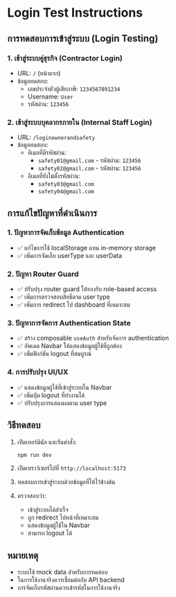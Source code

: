 # Login Test Instructions

## การทดสอบการเข้าสู่ระบบ (Login Testing)

### 1. เข้าสู่ระบบคู่ธุรกิจ (Contractor Login)
- URL: `/` (หน้าแรก)
- ข้อมูลทดสอบ:
  - เลขประจำตัวผู้เสียภาษี: `1234567891234`
  - Username: `User`
  - รหัสผ่าน: `123456`

### 2. เข้าสู่ระบบบุคลากรภายใน (Internal Staff Login)
- URL: `/loginownerandsafety`
- ข้อมูลทดสอบ:
  - อีเมลที่มีรหัสผ่าน:
    - `safety01@gmail.com` - รหัสผ่าน: `123456`
    - `safety02@gmail.com` - รหัสผ่าน: `123456`
  - อีเมลที่ยังไม่ตั้งรหัสผ่าน:
    - `safety03@gmail.com`
    - `safety04@gmail.com`

## การแก้ไขปัญหาที่ดำเนินการ

### 1. ปัญหาการจัดเก็บข้อมูล Authentication
- ✅ แก้ไขการใช้ localStorage แทน in-memory storage
- ✅ เพิ่มการจัดเก็บ userType และ userData

### 2. ปัญหา Router Guard
- ✅ ปรับปรุง router guard ให้รองรับ role-based access
- ✅ เพิ่มการตรวจสอบสิทธิ์ตาม user type
- ✅ เพิ่มการ redirect ไป dashboard ที่เหมาะสม

### 3. ปัญหาการจัดการ Authentication State
- ✅ สร้าง composable `useAuth` สำหรับจัดการ authentication
- ✅ อัพเดต Navbar ให้แสดงข้อมูลผู้ใช้ที่ถูกต้อง
- ✅ เพิ่มฟังก์ชัน logout ที่สมบูรณ์

### 4. การปรับปรุง UI/UX
- ✅ แสดงข้อมูลผู้ใช้ที่เข้าสู่ระบบใน Navbar
- ✅ เพิ่มปุ่ม logout ที่ทำงานได้
- ✅ ปรับปรุงการแสดงผลตาม user type

## วิธีทดสอบ

1. เปิดเทอร์มินัล และรันคำสั่ง:
   ```bash
   npm run dev
   ```

2. เปิดเบราว์เซอร์ไปที่ `http://localhost:5173`

3. ทดสอบการเข้าสู่ระบบด้วยข้อมูลที่ให้ไว้ข้างต้น

4. ตรวจสอบว่า:
   - เข้าสู่ระบบได้สำเร็จ
   - ถูก redirect ไปหน้าที่เหมาะสม
   - แสดงข้อมูลผู้ใช้ใน Navbar
   - สามารถ logout ได้

## หมายเหตุ

- ระบบใช้ mock data สำหรับการทดสอบ
- ในการใช้งานจริงควรเชื่อมต่อกับ API backend
- การจัดเก็บรหัสผ่านควรเข้ารหัสในการใช้งานจริง